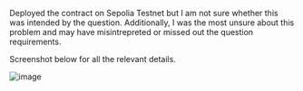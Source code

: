 Deployed the contract on Sepolia Testnet but I am not sure whether this was intended by the question. Additionally, I was the most unsure about this problem and may have misintrepreted or missed out the question requirements.

Screenshot below for all the relevant details. 

![image](https://user-images.githubusercontent.com/88677292/201183750-7419126d-76ad-45ca-a7da-b4c1711731c5.png)
